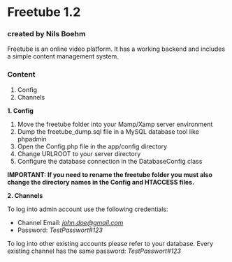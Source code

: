# Freetube 1.2
### created by Nils Boehm

Freetube is an online video platform. It has a working backend and includes a  simple content management system.

### Content
1. Config
2. Channels


**1. Config**

1. Move the freetube folder into your Mamp/Xamp server environment
2. Dump the freetube_dump.sql file in a MySQL database tool like phpadmin
3. Open the Config.php file in the app/config directory
4. Change URLROOT to your server directory
5. Configure the database connection in the DatabaseConfig class

**IMPORTANT: If you need to rename the freetube folder you must also change the directory names in the Config and HTACCESS files.**


**2. Channels**

To log into admin account use the following credentials:
* Channel Email: *john.doe@gmail.com*
* Password: *TestPasswort#123*

To log into other existing accounts please refer to your database. Every existing channel has the same password: *TestPasswort#123*

